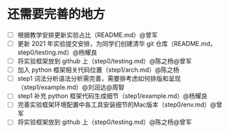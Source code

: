 # 还需要完善的地方

- [ ] 根据教学安排更新实验占比（README.md）@曾军
- [ ] 更新 2021 年实验提交安排，为同学们创建清华 git 仓库（README.md，step0/testing.md）@杨耀良
- [ ] 将实验框架放到 github 上（step0/testing.md）@陈之杨@曾军
- [ ] 加入 python 框架相关代码位置（step1/arch.md）@陈之杨
- [ ] step1 词法分析语法分析需完善，需要排考虑如何排版和呈现（step1/example.md）@刘润达@周智
- [ ] step1 补充 python 框架代码生成细节（step1/example.md）@杨耀良 
- [ ] 完善实验框架环境配置中各工具安装细节的Mac版本（step0/env.md）@曾军
- [ ] 将实验框架放到 github 上（step0/testing.md）@陈之杨@曾军
